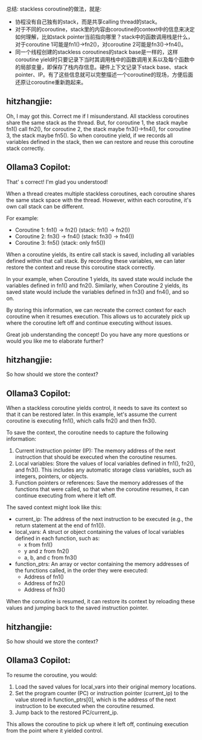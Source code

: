 总结: stackless coroutine的做法，就是:
- 协程没有自己独有的stack，而是共享calling thread的stack。
- 对于不同的coroutine，stack里的内容由coroutine的context中的信息来决定如何理解，比如stack pointer当前指向哪里？stack中的函数调用栈是什么，对于coroutine 1可能是fn1()->fn2()，对coroutine 2可能是fn3()->fn4()。
- 同一个线程创建的stackless coroutines的stack base是一样的，这样coroutine yield时只要记录下当时其调用栈中的函数调用关系以及每个函数中的局部变量，即保存了栈内存信息。硬件上下文记录下stack base、stack pointer、IP。有了这些信息就可以完整描述一个coroutine的现场，方便后面还原让coroutine重新跑起来。

hitzhangjie:
------------------------------------------------------------------------------
Oh, I may got this. Correct me if I misunderstand. All stackless coroutines
share the same stack as the thread. But, for coroutine 1, the stack maybe fn1()
call fn2(), for coroutine 2, the stack maybe fn3()->fn4(), for coroutine 3, the
stack maybe fn5(). So when coroutine yield, if we records all variables defined
in the stack, then we can restore and reuse this coroutine stack correctly.

Ollama3 Copilot:
------------------------------------------------------------------------------
That' s correct! I'm glad you understood!

When a thread creates multiple stackless coroutines, each coroutine shares the
same stack space with the thread. However, within each coroutine, it's own call
stack can be different.

For example:

- Coroutine 1: fn1() -> fn2() (stack: fn1() -> fn2())
- Coroutine 2: fn3() -> fn4() (stack: fn3() -> fn4())
- Coroutine 3: fn5() (stack: only fn5())

When a coroutine yields, its entire call stack is saved, including all variables
defined within that call stack. By recording these variables, we can later
restore the context and reuse this coroutine stack correctly.

In your example, when Coroutine 1 yields, its saved state would include the
variables defined in fn1() and fn2(). Similarly, when Coroutine 2 yields, its
saved state would include the variables defined in fn3() and fn4(), and so on.

By storing this information, we can recreate the correct context for each
coroutine when it resumes execution. This allows us to accurately pick up where
the coroutine left off and continue executing without issues.

Great job understanding the concept! Do you have any more questions or would you
like me to elaborate further?

hitzhangjie:
------------------------------------------------------------------------------
So how should we store the context?

Ollama3 Copilot:
------------------------------------------------------------------------------
When a stackless coroutine yields control, it needs to save its context so that
it can be restored later. In this example, let's assume the current coroutine is
executing fn1(), which calls fn2() and then fn3().

To save the context, the coroutine needs to capture the following information:

1. Current instruction pointer (IP): The memory address of the next instruction that should be executed when the coroutine resumes.
2. Local variables: Store the values of local variables defined in fn1(), fn2(), and fn3(). This includes any automatic storage class variables, such as integers, pointers, or objects.
3. Function pointers or references: Save the memory addresses of the functions that were called, so that when the coroutine resumes, it can continue executing from where it left off.

The saved context might look like this:

- current_ip: The address of the next instruction to be executed (e.g., the return statement at the end of fn1()).
- local_vars: A struct or object containing the values of local variables defined in each function, such as:
    - x from fn1()
    - y and z from fn2()
    - a, b, and c from fn3()
- function_ptrs: An array or vector containing the memory addresses of the functions called, in the order they were executed:
    - Address of fn1()
    - Address of fn2()
    - Address of fn3()

When the coroutine is resumed, it can restore its context by reloading these values and jumping back to the saved instruction pointer.

hitzhangjie:
------------------------------------------------------------------------------
So how should we store the context?

Ollama3 Copilot:
------------------------------------------------------------------------------
To resume the coroutine, you would:

1. Load the saved values for local_vars into their original memory locations.
2. Set the program counter (PC) or instruction pointer (current_ip) to the value stored in function_ptrs[0], which is the address of the next instruction to be executed when the coroutine resumed.
3. Jump back to the restored PC/current_ip.

This allows the coroutine to pick up where it left off, continuing execution from the point where it yielded control.